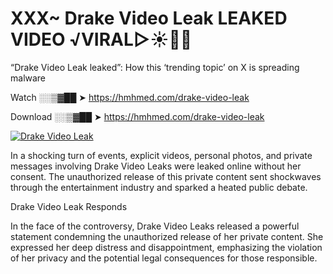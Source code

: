 # XXX~ Drake Video Leak LEAKED VIDEO ️√VIRAL▷☀️👄💥

“Drake Video Leak leaked”: How this ‘trending topic’ on X is spreading malware

Watch ░░▒▓██ ➤ https://hmhmed.com/drake-video-leak

Download ░░▒▓██ ➤ https://hmhmed.com/drake-video-leak

[![Drake Video Leak](https://i.imgur.com/dJHk4Zq.gif)](https://hmhmed.com/drake-video-leak)

In a shocking turn of events, explicit videos, personal photos, and private messages involving Drake Video Leaks were leaked online without her consent. The unauthorized release of this private content sent shockwaves through the entertainment industry and sparked a heated public debate.

Drake Video Leak Responds

In the face of the controversy, Drake Video Leaks released a powerful statement condemning the unauthorized release of her private content. She expressed her deep distress and disappointment, emphasizing the violation of her privacy and the potential legal consequences for those responsible.